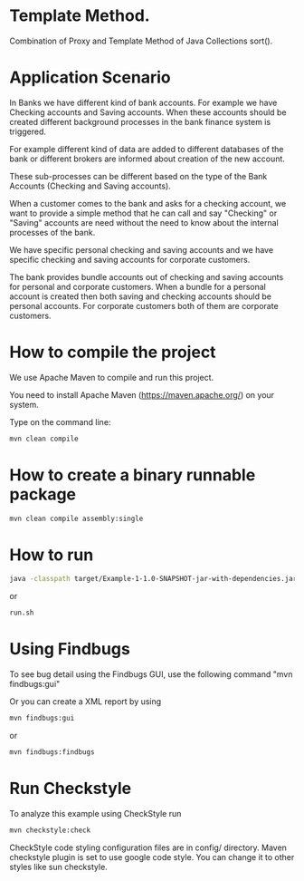# Template Method. 

Combination of Proxy and Template Method of Java Collections sort(). 


# Application Scenario 

In Banks we have different kind of bank accounts. For example we have Checking accounts and Saving accounts. 
When these accounts should be created different background processes in the bank finance system is triggered. 

For example different kind of data are added to different databases of the bank or different brokers are informed about 
creation of the new account. 

These sub-processes can be different based on the type of the Bank Accounts (Checking and Saving accounts). 

When a customer comes to the bank and asks for a checking account, we want to provide a simple method that he can call and say 
"Checking" or "Saving" accounts are need without the need to know about the internal processes of the bank. 

We have specific personal checking and saving accounts and we have specific 
checking and saving accounts for corporate customers.

The bank provides bundle accounts out of checking and saving accounts for personal and corporate customers. 
When a bundle for a personal account is created then both saving and checking accounts should be personal accounts. 
For corporate customers both of them are corporate customers.  



# How to compile the project

We use Apache Maven to compile and run this project. 

You need to install Apache Maven (https://maven.apache.org/)  on your system. 

Type on the command line: 

```bash
mvn clean compile
```

# How to create a binary runnable package 


```bash
mvn clean compile assembly:single
```


# How to run


```bash
java -classpath target/Example-1-1.0-SNAPSHOT-jar-with-dependencies.jar edu.bu.met.cs665.Main
```

or


```bash
run.sh 
```

# Using Findbugs 

To see bug detail using the Findbugs GUI, use the following command "mvn findbugs:gui"

Or you can create a XML report by using  


```bash
mvn findbugs:gui 
```

or 


```bash
mvn findbugs:findbugs
```

# Run Checkstyle 

To analyze this example using CheckStyle run 

```bash
mvn checkstyle:check
```


CheckStyle code styling configuration files are in config/ directory. Maven checkstyle plugin is set to use google code style. 
You can change it to other styles like sun checkstyle. 
